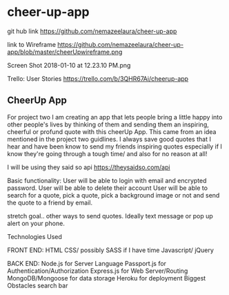 # cheer-up-app

git hub link
https://github.com/nemazeelaura/cheer-up-app

link to Wireframe
https://github.com/nemazeelaura/cheer-up-app/blob/master/cheerUpwireframe.png

Screen Shot 2018-01-10 at 12.23.10 PM.png

Trello: User Stories
https://trello.com/b/3QHR67Ai/cheerup-app

CheerUp App
-----------------------------------------------------------------------------------------------
For project two I am creating an app that lets people bring a little happy into other people's 
lives by thinking of them and sending them an inspiring, 
cheerful or profund quote with this cheerUp App. This came from an idea mentioned in the project 
two guidlines. I always save good quotes that I hear and 
have been know to send my friends inspiring quotes especially if I know they're going through a 
tough time/ and also for no reason at all!


I will be using they said so api 
https://theysaidso.com/api


Basic functionality:
User will be able to login with email and encrypted password.
User will be able to delete their account
User will be able to search for a quote, pick a quote, pick a background image or not and send the 
quote to a friend by email.

stretch goal.. other ways to send quotes. Ideally text message or pop up alert on your phone.



Technologies Used

FRONT END:
HTML
CSS/   possibly SASS if I have time 
Javascript/ jQuery

BACK END:
Node.js for Server Language
Passport.js for Authentication/Authorization
Express.js for Web Server/Routing
MongoDB/Mongoose for data storage
Heroku for deployment
Biggest Obstacles
search bar